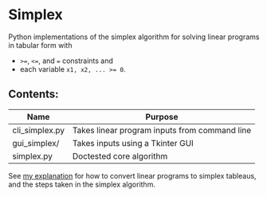 # Simplex
Python implementations of the simplex algorithm for solving linear programs in tabular form with
- `>=`, `<=`, and `=` constraints and
- each variable `x1, x2, ... >= 0`.

## Contents:
|Name | Purpose |
| ----------------- | ----------------------------------- |
| cli_simplex.py | Takes linear program inputs from command line |
| gui_simplex/ | Takes inputs using a Tkinter GUI |
| simplex.py | Doctested core algorithm |

See [my explanation](https://gist.github.com/imengus/f9619a568f7da5bc74eaf20169a24d98) for how to convert linear programs to simplex tableaus, and the steps taken in the simplex algorithm.